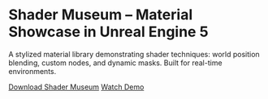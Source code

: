# Shader Museum – Material Showcase in Unreal Engine 5
A stylized material library demonstrating shader techniques: world position blending, custom nodes, and dynamic masks. Built for real-time environments.


[Download Shader Museum](https://drive.google.com/file/d/1Nev1vHF60YAL_g4FdMCo_1pdrrC7iNMC/view?usp=sharing)
[Watch Demo](https://www.youtube.com/watch?v=nM8JP8WUXRo&ab_channel=AleksanderJarema)
